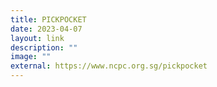 ```yaml
---
title: PICKPOCKET
date: 2023-04-07
layout: link
description: ""
image: ""
external: https://www.ncpc.org.sg/pickpocket
---
```

